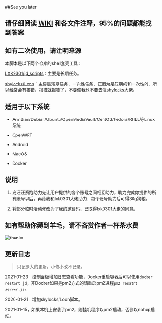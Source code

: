 ##See you later


## 请仔细阅读 [WIKI](https://github.com/EvineDeng/jd-base/wiki) 和各文件注释，95%的问题都能找到答案

## 如有二次使用，请注明来源

本脚本是以下两个仓库的shell套壳工具：

[LXK9301/jd_scripts](https://github.com/LXK9301/jd_scripts)：主要是长期任务。

[shylocks/Loon](https://github.com/shylocks/Loon)：主要是短期任务、一次性任务，正因为是短期的和一次性的，所以经常会有报错，报错就报错了，不要催我也不要去催[shylocks](https://github.com/shylocks)大佬。

## 适用于以下系统

- ArmBian/Debian/Ubuntu/OpenMediaVault/CentOS/Fedora/RHEL等Linux系统

- OpenWRT

- Android

- MacOS

- Docker

## 说明

1. 宠汪汪赛跑助力先让用户提供的各个账号之间相互助力，助力完成你提供的所有账号以后，再给我和lxk0301大佬助力，每个账号助力后可得30g狗粮。

2. 将部分临时活动修改为了我的邀请码，已取得lxk0301大佬的同意。

## 如有帮助你薅到羊毛，请不吝赏作者一杯茶水费

![thanks](https://github.com/EvineDeng/jd-base/wiki/Picture/thanks.png)

## 更新日志

> 只记录大的更新，小修小改不记录。

2021-01-23，控制面板增加日志查看功能，Docker重启容器后可以使用`docker restart jd`，非Docker如果是pm2方式的请重启pm2进程`pm2 resatrt server.js`。

2020-01-21，增加shylocks/Loon脚本。

2021-01-15，如果本机上安装了pm2，则挂机程序以pm2启动，否则以nohup启动。
